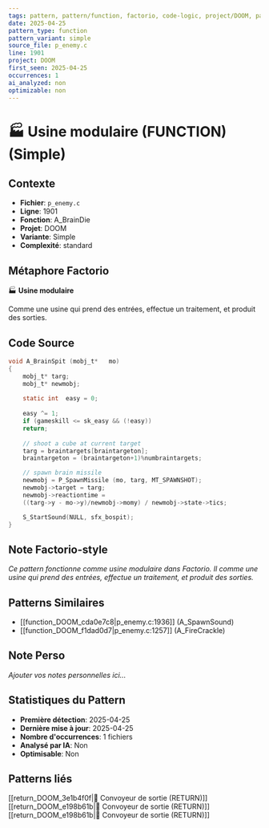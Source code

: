```yaml
---
tags: pattern, pattern/function, factorio, code-logic, project/DOOM, pattern/variant/simple
date: 2025-04-25
pattern_type: function
pattern_variant: simple
source_file: p_enemy.c
line: 1901
project: DOOM
first_seen: 2025-04-25
occurrences: 1
ai_analyzed: non
optimizable: non
---
```


# 🏭 Usine modulaire (FUNCTION) (Simple)

## Contexte
- **Fichier**: `p_enemy.c`
- **Ligne**: 1901
- **Fonction**: A_BrainDie
- **Projet**: DOOM
- **Variante**: Simple
- **Complexité**: standard

## Métaphore Factorio
🏭 **Usine modulaire**

Comme une usine qui prend des entrées, effectue un traitement, et produit des sorties.

## Code Source
```c
void A_BrainSpit (mobj_t*	mo)
{
    mobj_t*	targ;
    mobj_t*	newmobj;
    
    static int	easy = 0;
	
    easy ^= 1;
    if (gameskill <= sk_easy && (!easy))
	return;
		
    // shoot a cube at current target
    targ = braintargets[braintargeton];
    braintargeton = (braintargeton+1)%numbraintargets;

    // spawn brain missile
    newmobj = P_SpawnMissile (mo, targ, MT_SPAWNSHOT);
    newmobj->target = targ;
    newmobj->reactiontime =
	((targ->y - mo->y)/newmobj->momy) / newmobj->state->tics;

    S_StartSound(NULL, sfx_bospit);
}
```

## Note Factorio-style
*Ce pattern fonctionne comme usine modulaire dans Factorio. Il comme une usine qui prend des entrées, effectue un traitement, et produit des sorties.*

## Patterns Similaires
- [[function_DOOM_cda0e7c8|p_enemy.c:1936]] (A_SpawnSound)
- [[function_DOOM_f1dad0d7|p_enemy.c:1257]] (A_FireCrackle)

## Note Perso
*Ajouter vos notes personnelles ici...*

## Statistiques du Pattern
- **Première détection**: 2025-04-25
- **Dernière mise à jour**: 2025-04-25
- **Nombre d'occurrences**: 1 fichiers
- **Analysé par IA**: Non
- **Optimisable**: Non

## Patterns liés
[[return_DOOM_3e1b4f0f|🚚 Convoyeur de sortie (RETURN)]]
[[return_DOOM_e198b61b|🚚 Convoyeur de sortie (RETURN)]]
[[return_DOOM_e198b61b|🚚 Convoyeur de sortie (RETURN)]]
